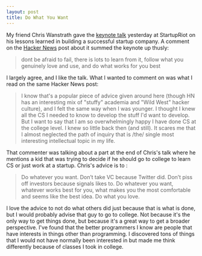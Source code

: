 ```yaml
---
layout: post
title: Do What You Want
---
```


My friend Chris Wanstrath gave the [keynote talk](http://gist.github.com/67060) yesterday at StartupRiot on his lessons learned in building a successful startup company.  A comment on the [Hacker News](http://news.ycombinator.com/item?id=487686) post about it summed the keynote up thusly:

> dont be afraid to fail, there is lots to learn from it, follow what you 
> genuinely love and use, and do what works for you best

I largely agree, and I like the talk.  What I wanted to comment on was what I read on the same Hacker News post:

> I know that's a popular piece of advice given around here (though HN has 
> an interesting mix of "stuffy" academia and "Wild West" hacker culture), 
> and I felt the same way when I was younger. I thought I knew all the CS 
> I needed to know to develop the stuff I'd want to develop. But I want to 
> say that I am so overwhelmingly happy I have done CS at the college level.
> I knew so little back then (and still). It scares me that I almost
> neglected the path of inquiry that is /the/ single most interesting
> intellectual topic in my life.

That commenter was talking about a part at the end of Chris's talk where 
he mentions a kid that was trying to decide if he should go to college to
learn CS or just work at a startup.  Chris's advice is to :

> Do whatever you want.
> Don’t take VC because Twitter did. Don’t piss off investors because 
> signals likes to. Do whatever you want, whatever works best for you, what 
> makes you the most comfortable and seems like the best idea. 
> Do what you love.

I love the advice to not do what others did just because that is what is done, but I would probably advise that guy to go to college.  Not because it's the only way to get things done, but because it's a great way to get a broader perspective.  I've found that the better programmers I know are people that have interests in things other than programming.  I discovered tons of things that I would not have normally been interested in but made me think differently because of classes I took in college.
